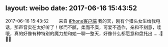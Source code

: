 layout: weibo
date: 2017-06-16 15:43:52
---
2017-06-16 15:43:52  &nbsp;&nbsp;&nbsp;&nbsp;&nbsp;&nbsp; 来自 <a href="http://app.weibo.com/t/feed/9ksdit" rel="nofollow">iPhone客户端</a>
我的天，刚有个猎头女生给我电话，那声音实在太好听了！嗲而不腻，柔而不糜，可爱不造作，亲和不刻意，哇哦，真的好像有种特别的魔力想和她一聊一整天，好像什么都愿意和盘托出……🤤🤤🤤 ​​​
